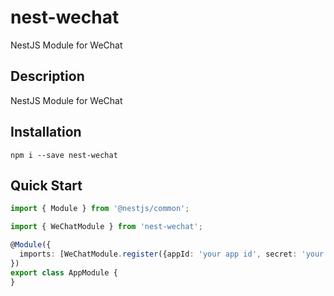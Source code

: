 # nest-wechat

NestJS Module for WeChat

## Description

NestJS Module for WeChat

## Installation

```shell
npm i --save nest-wechat
```

## Quick Start

```typescript
import { Module } from '@nestjs/common';

import { WeChatModule } from 'nest-wechat';

@Module({
  imports: [WeChatModule.register({appId: 'your app id', secret: 'your secret'})],
})
export class AppModule {
}
```
